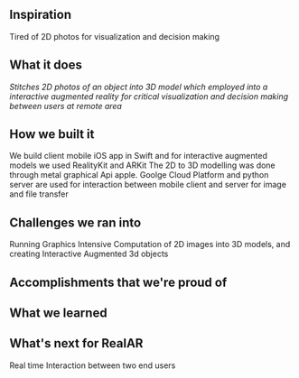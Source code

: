 ## Inspiration
Tired of 2D photos for visualization and decision making
## What it does
*Stitches 2D photos of an object  into 3D model which employed into a interactive augmented reality for critical visualization and decision making between users at remote area*
## How we built it
We build client mobile iOS app in Swift and for interactive augmented models we used RealityKit and ARKit
The 2D to 3D modelling was done through metal graphical Api apple.
Goolge Cloud Platform and python server are used for interaction between mobile client and server for image and file transfer 
## Challenges we ran into
Running Graphics Intensive Computation of 2D images into 3D models, and creating Interactive Augmented 3d objects 
## Accomplishments that we're proud of

## What we learned

## What's next for RealAR
Real time Interaction between two end users
